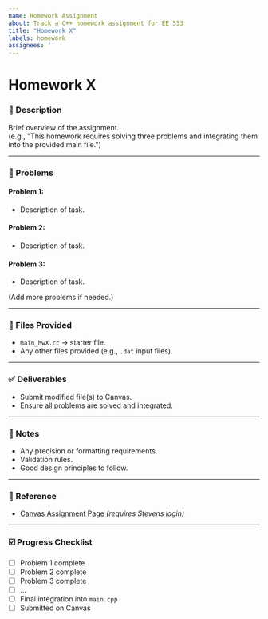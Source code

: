 ```yaml
---
name: Homework Assignment
about: Track a C++ homework assignment for EE 553
title: "Homework X"
labels: homework
assignees: ''
---
```


# Homework X  

### 📄 Description  
Brief overview of the assignment.  
(e.g., "This homework requires solving three problems and integrating them into the provided main file.")  

---

### 📝 Problems  

#### **Problem 1**:  
- Description of task.  

#### **Problem 2**:  
- Description of task.  

#### **Problem 3**:  
- Description of task.  

(Add more problems if needed.)  

---

### 📂 Files Provided  
- `main_hwX.cc` → starter file.  
- Any other files provided (e.g., `.dat` input files).  

---

### ✅ Deliverables  
- Submit modified file(s) to Canvas.  
- Ensure all problems are solved and integrated.  

---

### 🔖 Notes  
- Any precision or formatting requirements.  
- Validation rules.  
- Good design principles to follow.  

---

### 📌 Reference  
- [Canvas Assignment Page](PASTE-LINK-HERE) _(requires Stevens login)_  

---

### ☑️ Progress Checklist  
- [ ] Problem 1 complete  
- [ ] Problem 2 complete  
- [ ] Problem 3 complete
- [ ] ...
- [ ] Final integration into `main.cpp`  
- [ ] Submitted on Canvas  
